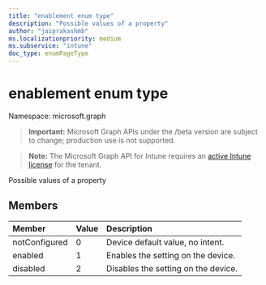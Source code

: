 ```yaml
---
title: "enablement enum type"
description: "Possible values of a property"
author: "jaiprakashmb"
ms.localizationpriority: medium
ms.subservice: "intune"
doc_type: enumPageType
---
```


# enablement enum type

Namespace: microsoft.graph
> **Important:** Microsoft Graph APIs under the /beta version are subject to change; production use is not supported.

> **Note:** The Microsoft Graph API for Intune requires an [active Intune license](https://go.microsoft.com/fwlink/?linkid=839381) for the tenant.


Possible values of a property

## Members
|Member|Value|Description|
|:---|:---|:---|
|notConfigured|0|Device default value, no intent.|
|enabled|1|Enables the setting on the device.|
|disabled|2|Disables the setting on the device.|
